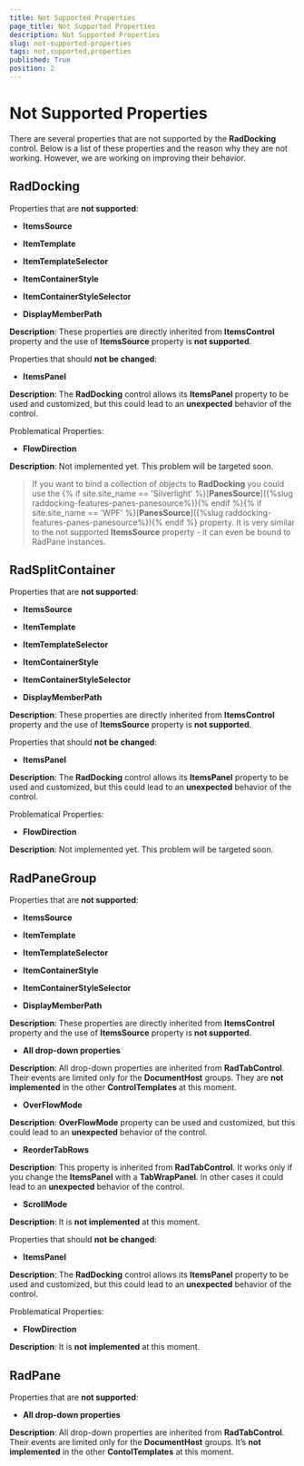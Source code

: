 ```yaml
---
title: Not Supported Properties
page_title: Not Supported Properties
description: Not Supported Properties
slug: not-supported-properties
tags: not,supported,properties
published: True
position: 2
---
```


# Not Supported Properties

There are several properties that are not supported by the __RadDocking__ control. Below is a list of these properties and the reason why they are not working. However, we are working on improving their behavior. 

## RadDocking

Properties that are __not supported__:

* __ItemsSource__

* __ItemTemplate__

* __ItemTemplateSelector__

* __ItemContainerStyle__

* __ItemContainerStyleSelector__

* __DisplayMemberPath__

__Description__: These properties are directly inherited from __ItemsControl__ property and the use of __ItemsSource__ property is __not supported__.

Properties that should __not be changed__:

* __ItemsPanel__

__Description__: The __RadDocking__ control allows its __ItemsPanel__ property to be used and customized, but this could lead to an __unexpected__ behavior of the control.

Problematical Properties:

* __FlowDirection__

__Description__: Not implemented yet. This problem will be targeted soon.

> If you want to bind a collection of objects to __RadDocking__ you could use the {% if site.site_name == 'Silverlight' %}[__PanesSource__]({%slug raddocking-features-panes-panesource%}){% endif %}{% if site.site_name == 'WPF' %}[__PanesSource__]({%slug raddocking-features-panes-panesource%}){% endif %} property. It is very similar to the not supported __ItemsSource__ property - it can even be bound to RadPane instances.

## RadSplitContainer

Properties that are __not supported__:

* __ItemsSource__

* __ItemTemplate__

* __ItemTemplateSelector__

* __ItemContainerStyle__

* __ItemContainerStyleSelector__

* __DisplayMemberPath__

__Description__: These properties are directly inherited from __ItemsControl__ property and the use of __ItemsSource__ property is __not supported__.

Properties that should __not be changed__:

* __ItemsPanel__

__Description__: The __RadDocking__ control allows its __ItemsPanel__ property to be used and customized, but this could lead to an __unexpected__ behavior of the control.

Problematical Properties:

* __FlowDirection__

__Description__: Not implemented yet. This problem will be targeted soon.

## RadPaneGroup

Properties that are __not supported__:

* __ItemsSource__

* __ItemTemplate__

* __ItemTemplateSelector__

* __ItemContainerStyle__

* __ItemContainerStyleSelector__

* __DisplayMemberPath__

__Description__: These properties are directly inherited from __ItemsControl__ property and the use of __ItemsSource__ property is __not supported__.

* __All drop-down properties__

__Description__: All drop-down properties are inherited from __RadTabControl__. Their events are limited only for the __DocumentHost__ groups. They are __not implemented__ in the other __ControlTemplates__ at this moment.

* __OverFlowMode__

__Description__: __OverFlowMode__ property can be used and customized, but this could lead to an __unexpected__ behavior of the control.

* __ReorderTabRows__

__Description__: This property is inherited from __RadTabControl__. It works only if you change the __ItemsPanel__ with a __TabWrapPanel__. In other cases it could lead to an __unexpected__ behavior of the control.

* __ScrollMode__

__Description__: It is __not implemented__ at this moment.

Properties that should __not be changed__:

* __ItemsPanel__

__Description__: The __RadDocking__ control allows its __ItemsPanel__ property to be used and customized, but this could lead to an __unexpected__ behavior of the control.

Problematical Properties:

* __FlowDirection__

__Description__: It is __not implemented__ at this moment.

## RadPane

Properties that are __not supported__:

* __All drop-down properties__

__Description__: All drop-down properties are inherited from __RadTabControl__. Their events are limited only for the __DocumentHost__ groups. It’s __not implemented__ in the other __ContolTemplates__ at this moment.

